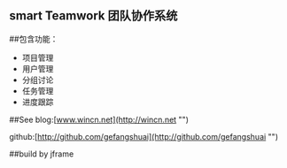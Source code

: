 smart Teamwork 团队协作系统
---------
##包含功能：
* 项目管理
* 用户管理
* 分组讨论
* 任务管理
* 进度跟踪

##See
blog:[www.wincn.net](http://wincn.net "")

github:[http://github.com/gefangshuai](http://github.com/gefangshuai "")

##build 
by jframe